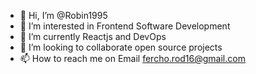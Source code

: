 - 👋 Hi, I’m @Robin1995
- 👀 I’m interested in Frontend Software Development
- 🌱 I’m currently Reactjs and DevOps
- 💞️ I’m looking to collaborate open source projects
- 📫 How to reach me on Email fercho.rod16@gmail.com

<!---
Robin1995/Robin1995 is a ✨ special ✨ repository because its `README.md` (this file) appears on your GitHub profile.
You can click the Preview link to take a look at your changes.
--->
